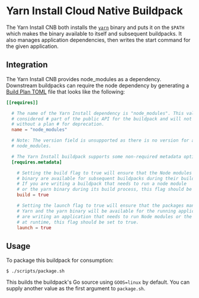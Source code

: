 # Yarn Install Cloud Native Buildpack

The Yarn Install CNB both installs the [`yarn`](https://yarnpkg.com/) binary and puts it on the `$PATH`
which makes the binary available to itself and subsequent buildpacks. It also
manages application dependencies, then writes the start command for the given
application.

## Integration

The Yarn Install CNB provides node_modules as a dependency. Downstream
buildpacks can require the node dependency by generating a [Build Plan
TOML](https://github.com/buildpacks/spec/blob/master/buildpack.md#build-plan-toml)
file that looks like the following:

```toml
[[requires]]

  # The name of the Yarn Install dependency is "node_modules". This value is
  # considered # part of the public API for the buildpack and will not change
  # without a plan # for deprecation.
  name = "node_modules"

  # Note: The version field is unsupported as there is no version for a set of
  # node_modules.

  # The Yarn Install buildpack supports some non-required metadata options.
  [requires.metadata]

    # Setting the build flag to true will ensure that the Node modules and the yarn
    # binary are available for subsequent buildpacks during their build phase.
    # If you are writing a buildpack that needs to run a node module
    # or the yarn binary during its build process, this flag should be set to true.
    build = true

    # Setting the launch flag to true will ensure that the packages managed by
    # Yarn and the yarn binary will be available for the running application. If you
    # are writing an application that needs to run Node modules or the yarn binary
    # at runtime, this flag should be set to true.
    launch = true

```

## Usage

To package this buildpack for consumption:

```
$ ./scripts/package.sh
```

This builds the buildpack's Go source using `GOOS=linux` by default. You can
supply another value as the first argument to `package.sh`.



